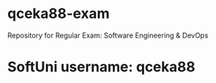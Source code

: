 # qceka88-exam
 Repository for Regular Exam: Software Engineering & DevOps

# SoftUni username: qceka88